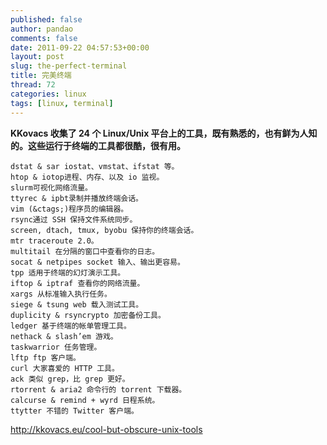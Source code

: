 ```yaml
---
published: false
author: pandao
comments: false
date: 2011-09-22 04:57:53+00:00
layout: post
slug: the-perfect-terminal
title: 完美终端
thread: 72
categories: linux
tags: [linux, terminal]
---
```


**KKovacs 收集了 24 个 Linux/Unix 平台上的工具，既有熟悉的，也有鲜为人知的。这些运行于终端的工具都很酷，很有用。**

	dstat & sar iostat、vmstat、ifstat 等。
	htop & iotop进程、内存、以及 io 监视。
	slurm可视化网络流量。
	ttyrec & ipbt录制并播放终端会话。
	vim (&ctags;)程序员的编辑器。
	rsync通过 SSH 保持文件系统同步。
	screen, dtach, tmux, byobu 保持你的终端会话。
	mtr traceroute 2.0。
	multitail 在分隔的窗口中查看你的日志。
	socat & netpipes socket 输入、输出更容易。
	tpp 适用于终端的幻灯演示工具。
	iftop & iptraf 查看你的网络流量。
	xargs 从标准输入执行任务。
	siege & tsung web 载入测试工具。
	duplicity & rsyncrypto 加密备份工具。
	ledger 基于终端的帐单管理工具。
	nethack & slash’em 游戏。
	taskwarrior 任务管理。
	lftp ftp 客户端。
	curl 大家喜爱的 HTTP 工具。
	ack 类似 grep，比 grep 更好。
	rtorrent & aria2 命令行的 torrent 下载器。
	calcurse & remind + wyrd 日程系统。
	ttytter 不错的 Twitter 客户端。
	
http://kkovacs.eu/cool-but-obscure-unix-tools

